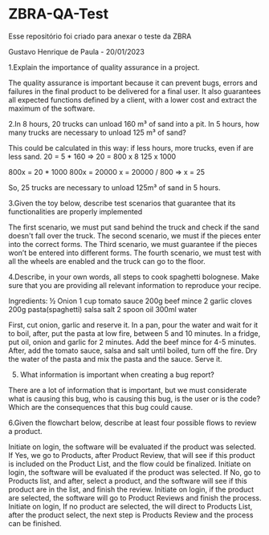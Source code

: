 # ZBRA-QA-Test
Esse repositório foi criado para anexar o teste da ZBRA


Gustavo Henrique de Paula - 20/01/2023

1.Explain the importance of quality assurance in a project.
	
The quality assurance is important because it can prevent bugs, errors and failures in the final product to be delivered for a final user. It also guarantees all expected functions defined by a client, with a lower cost and extract the maximum of the software.


2.In 8 hours, 20 trucks can unload 160 m³ of sand into a pit. In 5 hours, how many trucks are necessary to unload 125 m³ of sand?

This could be calculated in this way: if less hours, more trucks, even if are less sand.
20 = 5 * 160  => 20 = 800
x      8    125        x    1000

800x = 20 * 1000
800x = 20000
x = 20000 / 800 => x = 25

So, 25 trucks are necessary to unload 125m³ of sand in 5 hours.

3.Given the toy below, describe test scenarios that guarantee that its functionalities are properly implemented

The first scenario, we must put  sand behind the truck and check if the sand doesn't fall over the truck.
The second scenario, we must if the pieces enter into the correct forms.
The Third scenario, we must guarantee if the pieces won’t be entered into different forms.
The fourth scenario, we must test with all the wheels are enabled and the truck can go to the floor.


4.Describe, in your own words, all steps to cook spaghetti bolognese. Make sure that you are providing all relevant information to reproduce your recipe.

Ingredients:
½ Onion
1 cup tomato sauce
200g beef mince
2 garlic cloves
200g pasta(spaghetti)
salsa
salt
2 spoon oil
300ml water

First, cut onion, garlic and reserve it. In a pan, pour the water and wait for it to boil, after, put the pasta at low fire, between 5 and 10 minutes. In a fridge, put oil, onion and garlic for 2 minutes. Add the beef mince for 4-5 minutes. After, add the tomato sauce, salsa and salt until boiled, turn off the fire. Dry the water of the pasta and mix the pasta and the sauce. Serve it.



5. What information is important when creating a bug report?

There are a lot of information that is important, but we must considerate what is causing this bug, who is causing this bug, is the user or is the code? Which are the consequences that this bug could cause.


6.Given the flowchart below, describe at least four possible flows to review a product.

Initiate on login, the software will be evaluated if the product was selected. If Yes, we go to Products, after Product Review, that will see if this product is included on the Product List, and the flow could be finalized.
Initiate on login, the software will be evaluated if the product was selected. If No, go to Products list, and after, select a product, and the software will see if this product are in the list, and finish the review.
Initiate on login, if the product are selected, the software will go to Product Reviews and finish the process.
Initiate on login, If no product are selected, the will direct to Products List, after the product select, the next step is Products Review and the process can be finished.




